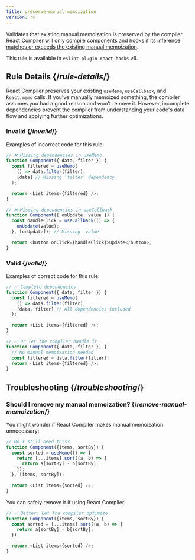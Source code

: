 ```yaml
---
title: preserve-manual-memoization
version: rc
---
```


<Intro>

Validates that existing manual memoization is preserved by the compiler. React Compiler will only compile components and hooks if its inference [matches or exceeds the existing manual memoization](/learn/react-compiler/introduction#what-should-i-do-about-usememo-usecallback-and-reactmemo).

</Intro>

<Note>

This rule is available in `eslint-plugin-react-hooks` v6.

</Note>

## Rule Details {/*rule-details*/}

React Compiler preserves your existing `useMemo`, `useCallback`, and `React.memo` calls. If you've manually memoized something, the compiler assumes you had a good reason and won't remove it. However, incomplete dependencies prevent the compiler from understanding your code's data flow and applying further optimizations.

### Invalid {/*invalid*/}

Examples of incorrect code for this rule:

```js
// ❌ Missing dependencies in useMemo
function Component({ data, filter }) {
  const filtered = useMemo(
    () => data.filter(filter),
    [data] // Missing 'filter' dependency
  );

  return <List items={filtered} />;
}

// ❌ Missing dependencies in useCallback
function Component({ onUpdate, value }) {
  const handleClick = useCallback(() => {
    onUpdate(value);
  }, [onUpdate]); // Missing 'value'

  return <button onClick={handleClick}>Update</button>;
}
```

### Valid {/*valid*/}

Examples of correct code for this rule:

```js
// ✅ Complete dependencies
function Component({ data, filter }) {
  const filtered = useMemo(
    () => data.filter(filter),
    [data, filter] // All dependencies included
  );

  return <List items={filtered} />;
}

// ✅ Or let the compiler handle it
function Component({ data, filter }) {
  // No manual memoization needed
  const filtered = data.filter(filter);
  return <List items={filtered} />;
}
```

## Troubleshooting {/*troubleshooting*/}

### Should I remove my manual memoization? {/*remove-manual-memoization*/}

You might wonder if React Compiler makes manual memoization unnecessary:

```js
// Do I still need this?
function Component({items, sortBy}) {
  const sorted = useMemo(() => {
    return [...items].sort((a, b) => {
      return a[sortBy] - b[sortBy];
    });
  }, [items, sortBy]);

  return <List items={sorted} />;
}
```

You can safely remove it if using React Compiler:

```js
// ✅ Better: Let the compiler optimize
function Component({items, sortBy}) {
  const sorted = [...items].sort((a, b) => {
    return a[sortBy] - b[sortBy];
  });

  return <List items={sorted} />;
}
```
